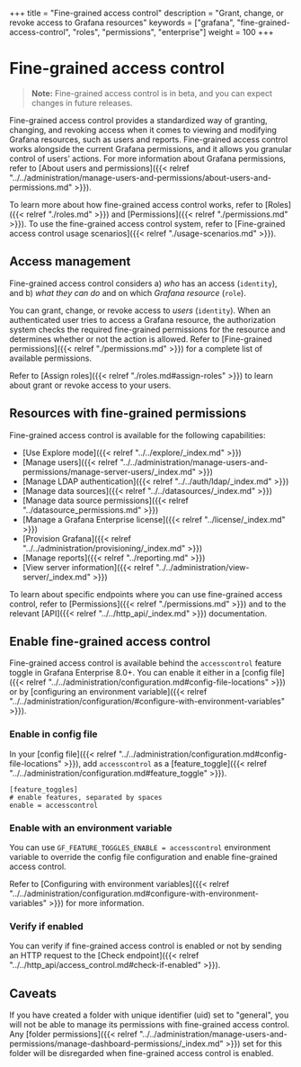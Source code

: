 +++
title = "Fine-grained access control"
description = "Grant, change, or revoke access to Grafana resources"
keywords = ["grafana", "fine-grained-access-control", "roles", "permissions", "enterprise"]
weight = 100
+++

# Fine-grained access control

> **Note:** Fine-grained access control is in beta, and you can expect changes in future releases.

Fine-grained access control provides a standardized way of granting, changing, and revoking access when it comes to viewing and modifying Grafana resources, such as users and reports.
Fine-grained access control works alongside the current Grafana permissions, and it allows you granular control of users’ actions. For more information about Grafana permissions, refer to [About users and permissions]({{< relref "../../administration/manage-users-and-permissions/about-users-and-permissions.md" >}}).

To learn more about how fine-grained access control works, refer to [Roles]({{< relref "./roles.md" >}}) and [Permissions]({{< relref "./permissions.md" >}}).
To use the fine-grained access control system, refer to [Fine-grained access control usage scenarios]({{< relref "./usage-scenarios.md" >}}).

## Access management

Fine-grained access control considers a) _who_ has an access (`identity`), and b) _what they can do_ and on which _Grafana resource_ (`role`).

You can grant, change, or revoke access to _users_ (`identity`). When an authenticated user tries to access a Grafana resource, the authorization system checks the required fine-grained permissions for the resource and determines whether or not the action is allowed. Refer to [Fine-grained permissions]({{< relref "./permissions.md" >}}) for a complete list of available permissions.

Refer to [Assign roles]({{< relref "./roles.md#assign-roles" >}}) to learn about grant or revoke access to your users.

## Resources with fine-grained permissions

Fine-grained access control is available for the following capabilities:

- [Use Explore mode]({{< relref "../../explore/_index.md" >}})
- [Manage users]({{< relref "../../administration/manage-users-and-permissions/manage-server-users/_index.md" >}})
- [Manage LDAP authentication]({{< relref "../../auth/ldap/_index.md" >}})
- [Manage data sources]({{< relref "../../datasources/_index.md" >}})
- [Manage data source permissions]({{< relref "../datasource_permissions.md" >}})
- [Manage a Grafana Enterprise license]({{< relref "../license/_index.md" >}})
- [Provision Grafana]({{< relref "../../administration/provisioning/_index.md" >}})
- [Manage reports]({{< relref "../reporting.md" >}})
- [View server information]({{< relref "../../administration/view-server/_index.md" >}})

To learn about specific endpoints where you can use fine-grained access control, refer to [Permissions]({{< relref "./permissions.md" >}}) and to the relevant [API]({{< relref "../../http_api/_index.md" >}}) documentation.

## Enable fine-grained access control

Fine-grained access control is available behind the `accesscontrol` feature toggle in Grafana Enterprise 8.0+.
You can enable it either in a [config file]({{< relref "../../administration/configuration.md#config-file-locations" >}}) or by [configuring an environment variable]({{< relref "../../administration/configuration/#configure-with-environment-variables" >}}).

### Enable in config file

In your [config file]({{< relref "../../administration/configuration.md#config-file-locations" >}}), add `accesscontrol` as a [feature_toggle]({{< relref "../../administration/configuration.md#feature_toggle" >}}).

```
[feature_toggles]
# enable features, separated by spaces
enable = accesscontrol
```

### Enable with an environment variable

You can use `GF_FEATURE_TOGGLES_ENABLE = accesscontrol` environment variable to override the config file configuration and enable fine-grained access control.

Refer to [Configuring with environment variables]({{< relref "../../administration/configuration.md#configure-with-environment-variables" >}}) for more information.

### Verify if enabled

You can verify if fine-grained access control is enabled or not by sending an HTTP request to the [Check endpoint]({{< relref "../../http_api/access_control.md#check-if-enabled" >}}).

## Caveats

If you have created a folder with unique identifier (uid) set to "general", you will not be able to manage its permissions with fine-grained access control.
Any [folder permissions]({{< relref "../../administration/manage-users-and-permissions/manage-dashboard-permissions/_index.md" >}}) set for this folder will be disregarded when fine-grained access control is enabled.
